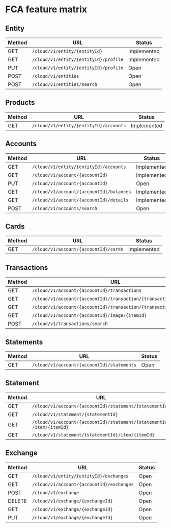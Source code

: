 # FCA feature matrix
## Entity

| Method | URL | Status |
|--- |--- |--- |
| GET |  `/cloud/v1/entity/{entityId}` | Implemented |
| GET |  `/cloud/v1/entity/{entityId}/profile` | Implemented |
| PUT | `/cloud/v1/entity/{entityId}/profile` | Open |
| POST | `/cloud/v1/entities` | Open |
| POST | `/cloud/v1/entities/search` | Open|

## Products

| Method | URL | Status |
|--- |--- |--- |
| GET |  `/cloud/v1/entity/{entityId}/accounts` | Implemented |

## Accounts

| Method | URL | Status |
|--- |--- |--- |
| GET |  `​/cloud/v1/entity/{entityId}/accounts` | Implemented |
| GET |  `​/cloud​/v1​/account​/{accountId}` | Implemented |
| PUT | `/cloud/v1/account/{accountId}` | Open |
| GET |  `​/cloud/v1/account/{accountId}/balances` | Implemented |
| GET |  `​/cloud/v1/account/{accountId}/details` | Implemented |
| POST | `/cloud/v1/accounts/search` | Open |

## Cards

| Method | URL | Status |
|--- |--- |--- |
| GET |  `/cloud/v1/account/{accountId}/cards` | Implemented |

## Transactions

| Method | URL | Status |
|--- |--- |--- |
| GET |  `/cloud/v1/account/{accountId}/transactions` | Implemented |
| GET | `/cloud/v1/account/{accountId}/transaction/{transactionId}` | Implemented |
| GET | `/cloud/v1/account/{accountId}/transaction/{transactionId}/images` | Implemented |
| GET | `/cloud/v1/account/{accountId}/image/{itemId}` | Implemented |
| POST | `/cloud/v1/transactions/search` | Open |

## Statements

| Method | URL | Status |
|--- |--- |--- |
| GET |  `/cloud/v1/account/{accountId}/statements` | Open |

## Statement

| Method | URL | Status |
|--- |--- |--- |
| GET |  `/cloud/v1/account/{accountId}/statement/{statementId}` | Open |
| GET |  `​/cloud​/v1​/statement​/{statementId}` | Open |
| GET |  `​/cloud​/v1​/account​/{accountId}​/statement​/{statementId}​/item​/{itemId}` | Open |
| GET |  `​/cloud​/v1​/statement​/{statementId}​/item​/{itemId}` | Open |

## Exchange

| Method | URL | Status |
|--- |--- |--- |
| GET |  `​/cloud​/v1​/entity​/{entityId}​/exchanges` | Open |
| GET | `/cloud/v1/account/{accountId}/exchanges` | Open |
| POST | `/cloud/v1/exchange` | Open |
| DELETE | `/cloud/v1/exchange/{exchangeId}` | Open |
| GET | `/cloud/v1/exchange/{exchangeId}` | Open |
| PUT | `/cloud/v1/exchange/{exchangeId}` | Open |
